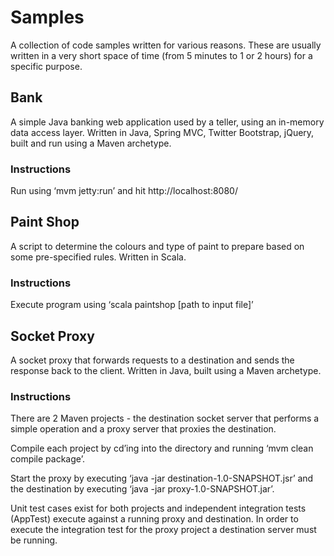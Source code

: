 # Samples

A collection of code samples written for various reasons. These are usually written in a very short space of time (from 5 minutes to 1 or 2 hours) for a specific purpose.

## Bank

A simple Java banking web application used by a teller, using an in-memory data access layer. Written in Java, Spring MVC, Twitter Bootstrap, jQuery, built and run using a Maven archetype. 

### Instructions

Run using ‘mvm jetty:run’ and hit http://localhost:8080/

## Paint Shop

A script to determine the colours and type of paint to prepare based on some pre-specified rules. Written in Scala.

### Instructions

Execute program using ‘scala paintshop [path to input file]’

## Socket Proxy

A socket proxy that forwards requests to a destination and sends the response back to the client. Written in Java, built using a Maven archetype.

### Instructions

There are 2 Maven projects - the destination socket server that performs a simple operation and a proxy server that proxies the destination.

Compile each project by cd’ing into the directory and running ‘mvm clean compile package’.

Start the proxy by executing ‘java -jar destination-1.0-SNAPSHOT.jsr’ and the destination by executing ‘java -jar proxy-1.0-SNAPSHOT.jar’.

Unit test cases exist for both projects and independent integration tests (AppTest) execute against a running proxy and destination. In order to execute the integration test for the proxy project a destination server must be running.


